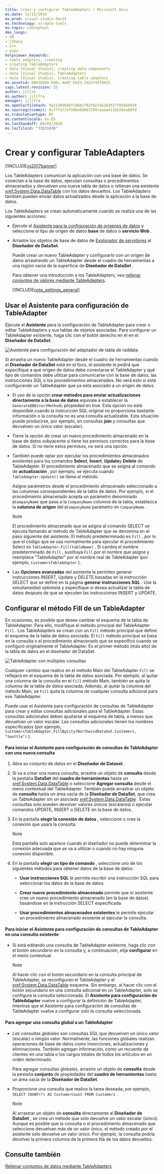 ```yaml
---
title: Crear y configurar TableAdapters | Microsoft Docs
ms.date: 11/15/2016
ms.prod: visual-studio-dev14
ms.technology: vs-data-tools
ms.topic: conceptual
dev_langs:
- VB
- CSharp
- C++
- aspx
helpviewer_keywords:
- table adapters, creating
- creating TableAdapters
- data [Visual Studio], creating data components
- data [Visual Studio], TableAdapters
- data [Visual Studio], creating table adapters
ms.assetid: 08630d69-0d6c-4e8f-b42d-2922f45f8415
caps.latest.revision: 33
author: jillre
ms.author: jillfra
manager: jillfra
ms.openlocfilehash: 9a2136960dfcbbbcf63fbefeb16d527793d4b939
ms.sourcegitcommit: 6cfffa72af599a9d667249caaaa411bb28ea69fd
ms.translationtype: MT
ms.contentlocale: es-ES
ms.lasthandoff: 09/02/2020
ms.locfileid: "72631038"
---
```

# <a name="create-and-configure-tableadapters"></a>Crear y configurar TableAdapters
[!INCLUDE[vs2017banner](../includes/vs2017banner.md)]

Los TableAdapters comunican la aplicación con una base de datos. Se conectan a la base de datos, ejecutan consultas o procedimientos almacenados y devuelven una nueva tabla de datos o rellenan una existente <xref:System.Data.DataTable> con los datos devueltos. Los TableAdapters también pueden enviar datos actualizados desde la aplicación a la base de datos.

 Los TableAdapters se crean automáticamente cuando se realiza una de las siguientes acciones:

- Ejecute el [Asistente para la configuración de orígenes de datos](https://msdn.microsoft.com/library/c4df7de5-5da0-4064-940c-761dd6d9e28f) y seleccione el tipo de origen de datos **base** de datos o **servicio Web** .

- Arrastre los objetos de base de datos de [Explorador de servidores](https://msdn.microsoft.com/library/4ea29b3b-bbb2-45e4-9082-eaf635c41c4d) al **Diseñador de DataSet**.

  Puede crear un nuevo TableAdapter y configurarlo con un origen de datos arrastrando un TableAdapter desde el cuadro de herramientas a una región vacía de la superficie de **Diseñador de DataSet** .

  Para obtener una introducción a los TableAdapters, vea [rellenar conjuntos de valores mediante TableAdapters](../data-tools/fill-datasets-by-using-tableadapters.md).

  [!INCLUDE[note_settings_general](../includes/note-settings-general-md.md)]

## <a name="use-the-tableadapter-configuration-wizard"></a>Usar el Asistente para configuración de TableAdapter
 Ejecute el **Asistente** para la configuración de TableAdapter para crear o editar TableAdapters y sus tablas de objetos asociadas. Para configurar un TableAdapter existente, haga clic con el botón derecho en él en el **Diseñador de DataSet**.

 ![Asistente para configuración del adaptador de tabla de raddata](../data-tools/media/raddata-table-adapter-configuration-wizard.png "Asistente para configuración del adaptador de tabla de raddata")

 Si arrastra un nuevo TableAdapter desde el cuadro de herramientas cuando el **Diseñador de DataSet** está en el foco, el asistente le pedirá que especifique a qué origen de datos debe conectarse el TableAdapter y qué tipo de comandos debe utilizar para comunicarse con la base de datos, las instrucciones SQL o los procedimientos almacenados. No verá esto si está configurando un TableAdapter que ya está asociado a un origen de datos.

- El uso de la opción **crear métodos para enviar actualizaciones directamente a la base de datos** equivale a establecer la `GenerateDBDirectMethods` propiedad en true. Esta opción no está disponible cuando la instrucción SQL original no proporciona bastante información o la consulta no es una consulta actualizable. Esta situación puede producirse, por ejemplo, en consultas **join** y consultas que devuelven un único valor (escalar).

- Tiene la opción de crear un nuevo procedimiento almacenado en la base de datos subyacente si tiene los permisos correctos para la base de datos. Si no tiene estos permisos, no será una opción.

- También puede optar por ejecutar los procedimientos almacenados existentes para los comandos **Select**, **Insert**, **Update**y **Delete** de TableAdapter. El procedimiento almacenado que se asigna al comando de **actualización** , por ejemplo, se ejecuta cuando `TableAdapter.Update()` se llama al método.

     Asigne parámetros desde el procedimiento almacenado seleccionado a las columnas correspondientes de la tabla de datos. Por ejemplo, si el procedimiento almacenado acepta un parámetro denominado `@CompanyName` que pasa a la `CompanyName` columna de la tabla, establezca la **columna de origen** del `@CompanyName` parámetro en `CompanyName` .

    > [!NOTE]
    > El procedimiento almacenado que se asigna al comando SELECT se ejecuta llamando al método de TableAdapter que se denomina en el paso siguiente del asistente. El método predeterminado es `Fill` , por lo que el código que se usa normalmente para ejecutar el procedimiento Select es `TableAdapter.Fill(tableName)` . Si cambia el nombre predeterminado de `Fill` , sustituya `Fill` por el nombre que asigne y reemplace "TableAdapter" por el nombre real de TableAdapter (por ejemplo, `CustomersTableAdapter` ).

- Las **Opciones avanzadas** del asistente le permiten generar instrucciones INSERT, Update y DELETE basadas en la instrucción SELECT que se define en la página **generar instrucciones SQL** . Use la simultaneidad optimista y especifique si desea actualizar la tabla de datos después de que se ejecuten las instrucciones INSERT y UPDATE.

## <a name="configure-a-tableadapters-fill-method"></a>Configurar el método Fill de un TableAdapter
 En ocasiones, es posible que desee cambiar el esquema de la tabla de TableAdapter. Para ello, modifique el método principal del TableAdapter `Fill` . Los TableAdapters se crean con un `Fill` método principal que define el esquema de la tabla de datos asociada. El `Fill` método principal se basa en la consulta o el procedimiento almacenado que se especificó cuando se configuró originalmente el TableAdapter. Es el primer método (más alto) de la tabla de datos en el diseñador de DataSet.

 ![TableAdapter con múltiples consultas](../data-tools/media/tableadapter.gif "TableAdapter")

 Cualquier cambio que realice en el método Main del TableAdapter `Fill` se reflejará en el esquema de la tabla de datos asociada. Por ejemplo, al quitar una columna de la consulta en el `Fill` método Main, también se quita la columna de la tabla de datos asociada. Además, al quitar la columna del método Main, se `Fill` quita la columna de cualquier consulta adicional para ese TableAdapter.

 Puede usar el Asistente para configuración de consultas de TableAdapter para crear y editar consultas adicionales para el TableAdapter. Estas consultas adicionales deben ajustarse al esquema de tabla, a menos que devuelvan un valor escalar.  Las consultas adicionales tienen los nombres especificados (por ejemplo, `CustomersTableAdapter.FillByCity(NorthwindDataSet.Customers, "Seattle")` ).

#### <a name="to-start-the-tableadapter-query-configuration-wizard-with-a-new-query"></a>Para iniciar el Asistente para configuración de consultas de TableAdapter con una nueva consulta

1. Abra su conjunto de datos en el **Diseñador de Dataset**.

2. Si va a crear una nueva consulta, arrastre un objeto de **consulta** desde la pestaña **DataSet** del **cuadro de herramientas** hasta un <xref:System.Data.DataTable> o seleccione **Agregar consulta** desde el menú contextual del TableAdapter. También puede arrastrar un objeto de **consulta** hasta un área vacía de la **Diseñador de DataSet**, que crea un TableAdapter sin un asociado <xref:System.Data.DataTable> . Estas consultas solo pueden devolver valores únicos (escalares) o ejecutar comandos UPDATE, INSERT o DELETE en la base de datos.

3. En la pantalla **elegir la conexión de datos** , seleccione o cree la conexión que usará la consulta.

    > [!NOTE]
    > Esta pantalla solo aparece cuando el diseñador no puede determinar la conexión adecuada que se va a utilizar o cuando no hay ninguna conexión disponible.

4. En la pantalla **elegir un tipo de comando** , seleccione uno de los siguientes métodos para obtener datos de la base de datos:

    - **Usar instrucciones SQL** le permite escribir una instrucción SQL para seleccionar los datos de la base de datos.

    - **Crear nuevo procedimiento almacenado** permite que el asistente cree un nuevo procedimiento almacenado (en la base de datos) basándose en la instrucción SELECT especificada.

    - **Usar procedimientos almacenados existentes** le permite ejecutar un procedimiento almacenado existente al ejecutar la consulta.

#### <a name="to-start-the-tableadapter-query-configuration-wizard-on-an-existing-query"></a>Para iniciar el Asistente para configuración de consultas de TableAdapter en una consulta existente

- Si está editando una consulta de TableAdapter existente, haga clic con el botón secundario en la consulta y, a continuación, elija **configurar** en el menú contextual.

    > [!NOTE]
    > Al hacer clic con el botón secundario en la consulta principal de TableAdapter, se reconfiguran el TableAdapter y el <xref:System.Data.DataTable> esquema. Sin embargo, al hacer clic con el botón secundario en una consulta adicional en un TableAdapter, solo se configura la consulta seleccionada. El **Asistente para configuración de TableAdapter** vuelve a configurar la definición de TableAdapter, mientras que el Asistente para configuración de consultas de TableAdapter vuelve a configurar solo la consulta seleccionada.

#### <a name="to-add-a-global--query-to-a-tableadapter"></a>Para agregar una consulta global a un TableAdapter

- *Las consultas globales* son consultas SQL que devuelven un único valor (escalar) o ningún valor. Normalmente, las funciones globales realizan operaciones de base de datos como inserciones, actualizaciones y eliminaciones. También agregan información, como un recuento de clientes en una tabla o los cargos totales de todos los artículos en un orden determinado.

     Para agregar consultas globales, arrastre un objeto de **consulta** desde la pestaña **conjunto** de propiedades del **cuadro de herramientas** hasta un área vacía de la **Diseñador de DataSet**.

- Proporcione una consulta que realice la tarea deseada, por ejemplo, `SELECT COUNT(*) AS CustomerCount FROM Customers` .

    > [!NOTE]
    > Al arrastrar un objeto de **consulta** directamente al **Diseñador de DataSet** , se crea un método que solo devuelve un valor escalar (único). Aunque es posible que la consulta o el procedimiento almacenado que seleccione devuelvan más de un valor único, el método creado por el asistente solo devuelve un valor único. Por ejemplo, la consulta podría devolver la primera columna de la primera fila de los datos devueltos.

## <a name="see-also"></a>Consulte también
 [Rellenar conjuntos de datos mediante TableAdapters](../data-tools/fill-datasets-by-using-tableadapters.md)

